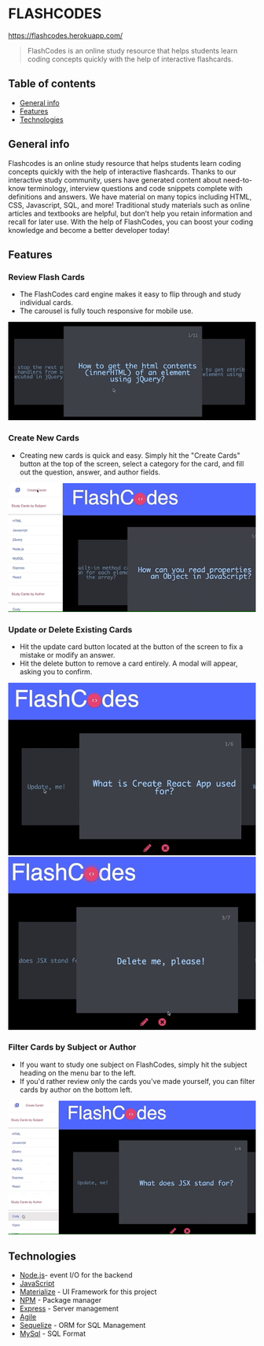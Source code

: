# FLASHCODES 

https://flashcodes.herokuapp.com/

>FlashCodes is an online study resource that helps students learn coding concepts quickly with the help of interactive flashcards.

## Table of contents

* [General info](#general-info)
* [Features](#features)
* [Technologies](#technologies)


## General info

Flashcodes is an online study resource that helps students learn coding concepts quickly with the help of interactive flashcards. Thanks to our interactive study community, users have generated content about need-to-know terminology, interview questions and code snippets complete with definitions and answers. We have material on many topics including HTML, CSS, Javascript, SQL, and more! Traditional study materials such as online articles and textbooks are helpful, but don’t help you retain information and recall for later use. With the help of FlashCodes, you can boost your coding knowledge and become a better developer today!
## Features
### Review Flash Cards
* The FlashCodes card engine makes it easy to flip through and study individual cards.
* The carousel is fully touch responsive for mobile use.

![Screenshot](README-images/flashcard-engine.gif)

### Create New Cards
* Creating new cards is quick and easy. Simply hit the "Create Cards" button at the top of the screen, select a category for the card, and fill out the question, answer, and author fields.

![Screenshot](README-images/create-card.gif)

### Update or Delete Existing Cards
* Hit the update card button located at the button of the screen to fix a mistake or modify an answer.
* Hit the delete button to remove a card entirely. A modal will appear, asking you to confirm.

![Screenshot](README-images/update-example.gif)
![Screenshot](README-images/delete-example.gif)

### Filter Cards by Subject or Author
* If you want to study one subject on FlashCodes, simply hit the subject heading on the menu bar to the left.
* If you'd rather review only the cards you've made yourself, you can filter cards by author on the bottom left.

![Screenshot](README-images/author-example.gif)

## Technologies

* [Node.js](https://nodejs.org/)- event I/O for the backend
* [JavaScript](https://www.javascript.com/)
* [Materialize](https://materializecss.com/) - UI Framework for this project
* [NPM](https://www.npmjs.com/) - Package manager
* [Express](https://www.expressjs.com/) - Server management
* [Agile](https://www.agile.com/)
* [Sequelize](https://www.sequilize.com/) - ORM for SQL Management
* [MySql](https://www.mysql.com/) - SQL Format
